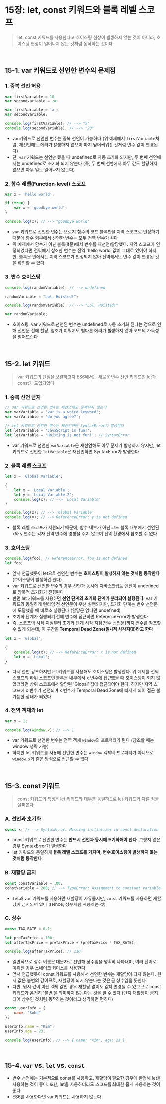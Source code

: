 # 15장: let, const 키워드와 블록 레벨 스코프 
> let, const 키워드를 사용한다고 호이스팅 현상이 발생하지 않는 것이 아니라, 호이스팅 현상이 일어나지 않는 것처럼 동작하는 것이다 

<br> 

## 15-1. var 키워드로 선언한 변수의 문제점 
### 1. 중복 선언 허용 
```javascript 
var firstVariable = 10; 
var secondVariable = 20; 

var firstVariable = 'x';
var secondVariable;

console.log(firstVariable); // --> "x"
console.log(secondVariable); // --> "20"
```
- `var`키워드로 선언한 변수는 중복 선언이 가능하다 (위 예제에서 `firstVariable`처럼, 재선언해도 에러가 발생하지 않으며 마치 덮어씌워진 것처럼 변수 값이 변경된다)
- 단, `var` 키워드는 선언만 했을 때 undefined로 자동 초기화 되지만, 두 번째 선언에서는 undefined로 초기화 되지 않는다 (즉, 두 번째 선언에서 아무 값도 할당하지 않으면 아무 일도 일어나지 않는다)

### 2. 함수 레벨(Function-level) 스코프
```javascript
var x = 'hello world';

if (true) {
    var x = 'goodbye world';
}

console.log(x); // --> "goodbye world"
```
- `var` 키워드로 선언한 변수는 오로지 함수의 코드 블록만을 지역 스코프로 인정하기 때문에 함수 외부에서 선언한 변수는 모두 전역 변수가 된다 
- 위 예제에서 함수가 아닌 블록(if문)에서 변수를 재선언/할당했다. 지역 스코프가 인정되었다면 전역에서 참조한 변수는 전역 'hello world' 값이 그대로 있어야 하지만, 블록문 안에서는 지역 스코프가 인정되지 않아 전역에서도 변수 값이 변경된 것을 확인할 수 있다 

### 3. 변수 호이스팅 
```javascript 
console.log(randomVariable); // --> undefined

randomVariable = "Lol, Hoisted!";

console.log(randomVariable); // --> "Lol, Hoisted!"

var randomVariable;
```
- 호이스팅, var 키워드로 선언된 변수는 undefined로 자동 초기화 된다는 점으로 인해 선언문 전에 할당, 참조가 이뤄져도 별다른 에러가 발생하지 않아 코드의 가독성을 떨어뜨린다 

<br>

## 15-2. let 키워드
> var 키워드의 단점을 보완하고자 ES6에서는 새로운 변수 선언 키워드인 let과 const가 도입되었다 

### 1. 중복 선언 금지 
```javascript
// var 키워드로 선언한 변수는 재선언해도 문제되지 않는다 
var varVariable = 'var is a weird keyword';
var varVariable = 'do you agree?'; 

// let 키워드로 선언한 변수는 재선언하면 SyntaxError가 발생한다 
let letVariable = 'JavaScript is fun!';
let letVariable = 'Hoisting is not fun!'; // SyntaxError
```
- var 키워드로 선언한 `varVariable`은 재선언해도 아무 문제가 발생하지 않지만, let 키워드로 선언한 `letVariable`은 재선언하면 SyntaxError가 발생한다

### 2. 블록 레벨 스코프 
```javascript
let x = 'Global Variable';

{
    let x = 'Local Variable';
    let y = 'Local Variable 2';
    console.log(x); // --> 'Local Variable'
}

console.log(x); // --> 'Global Variable'
console.log(y); // --> ReferenceError: y is not defined
```
- 블록 레벨 스코프가 지원되기 때문에, 함수 내부가 아닌 코드 블록 내부에서 선언된 x와 y 변수는 각자 전역 변수에 영향을 주지 않으며 전역 환경에서 참조할 수 없다 

### 3. 호이스팅 
```javascript 
console.log(foo); // ReferenceError: foo is not defined
let foo; 
```
- 앞서 언급했듯이 let으로 선언한 변수는 **호이스팅이 발생하지 않는 것처럼 동작한다** (호이스팅이 발생하긴 한다)
- var 키워드로 선언한 변수의 경우 선언과 동시에 자바스크립트 엔진이 undefined로 암묵적 초기화가 진행된다 
- 반면 let 키워드를 사용하면 **선언 단계와 초기화 단계가 분리되어 실행된다**. var 키워드와 동일하게 런타임 전 선언문이 우선 실행되지만, 초기화 단계는 변수 선언문에 도달했을 때 비로소 실행된다 (할당문 없다면 undefined)
- 초기화 단계가 실행되기 전에 변수에 접근하면 ReferenceError가 발생한다 
- 즉, 스코프의 시작 지점부터 초기화 단계 시작 지점(변수 선언문)까지 변수를 참조할 수 없게 되는데, 이 구간을 **Temporal Dead Zone(일시적 사각지대)라고 한다**

```javascript
let x = 'Global';

{ 
    console.log(x); // --> ReferenceError: x is not defined 
    let x = 'Local';
}
```
- 다시 한번 강조하지만 let 키워드를 사용해도 호이스팅은 발생한다. 위 예제를 전역 스코프의 하위 스코프인 블록문 내부에서 x 변수에 접근했을 때 호이스팅이 되지 않았더라면 상위 스코프에서 할당된 'Global' 값에 접근되어야 한다. 하지만 지역 스코프에 x 변수가 선언되며 x 변수가 Temporal Dead Zone에 빠지게 되어 접근 불가능한 상태가 되었다   

### 4. 전역 객체와 let 
```javascript
var x = 1; 

console.log(window.x); // --> 1
```
- var 키워드로 선언한 변수는 전역 객체 `window`의 프로퍼티가 된다 (참조할 때는 window 생략 가능)
- 하지만 let 키워드를 사용해 선언한 변수는 `window` 객체의 프로퍼티가 아니므로 `window.x`와 같은 방식으로 접근할 수 없다 

<br>

## 15-3. const 키워드
> const 키워드의 특징은 let 키워드와 대부분 동일하므로 let 키워드와 다른 점을 살펴본다 

### A. 선언과 초기화 
```javascript
const x; // --> SyntaxError: Missing initializer in const declaration
```
- const 키워드로 선언한 변수는 **반드시 선언과 동시에 초기화해야 한다**. 그렇지 않은 경우 SyntaxError가 발생한다 
- let 키워드와 동일하게 **블록 레벨 스코프를 가지며, 변수 호이스팅이 발생하지 않는 것처럼 동작한다**

### B. 재할당 금지
```javascript
const constVariable = 100;
constVariable = 200; // --> TypeError: Assignment to constant variable
```
- `let`과 `var` 키워드를 사용하면 재할당이 자유롭지만, `const` 키워드를 사용하면 재할당이 금지되어 있다 (Hence, 상수처럼 사용하는 것)

### C. 상수 
```javascript 
const TAX_RATE = 0.1;

let preTaxPrice = 100;
let afterTaxPrice = preTaxPrice + (preTaxPrice * TAX_RATE); 

console.log(afterTaxPrice); // 110
```
- 일반적으로 상수 이름은 대문자로 선언해 상수임을 명확히 나타내며, 여러 단어로 이뤄진 경우 스네이크 케이스를 사용한다 
- 앞서 언급했듯이 const 키워드를 사용해서 선언한 변수는 재할당이 되지 않는다. 원시 값은 불변의 값이므로, 재할당이 되지 않는다는 것은 곧 상수임을 뜻한다 
- 다만, 원시 값이 아닌 객체 값인 경우 재할당 없이도 값이 변경될 수 있으므로 const 키워드가 온전히 '불변'을 의미하지 않는다는 것을 알 수 있다 (단지 재할당이 금지되어 상수인 것처럼 동작하는 것이라고 생각하면 편하다)
```javascript 
const userInfo = {
    name: "Sohn"
};

userInfo.name = "Kim";
userInfo.age = 23;

console.log(userInfo); // --> { name: 'Kim', age: 23 }
```

<br>

## 15-4. `var` vs. `let` vs. `const`
- 변수 선언에는 기본적으로 const를 사용하고, 재할당이 필요한 경우에 한정해 let을 사용하는 것이 좋다. 또한, let을 사용하더라도 스코프를 최대한 좁게 사용하는 것이 좋다
- ES6를 사용한다면 var 키워드는 사용하지 않는다